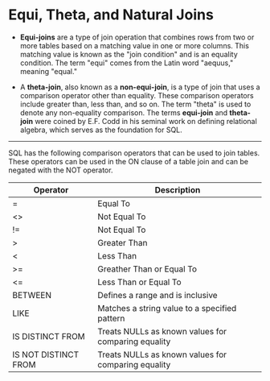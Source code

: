 # Equi, Theta, and Natural Joins

*  **Equi-joins** are a type of join operation that combines rows from two or more tables based on a matching value in one or more columns. This matching value is known as the "join condition" and is an equality condition. The term "equi" comes from the Latin word "aequus," meaning "equal."

*  A **theta-join**, also known as a **non-equi-join**, is a type of join that uses a comparison operator other than equality. These comparison operators include greater than, less than, and so on. The term "theta" is used to denote any non-equality comparison.  The terms **equi-join** and **theta-join** were coined by E.F. Codd in his seminal work on defining relational algebra, which serves as the foundation for SQL.

----

SQL has the following comparison operators that can be used to join tables.  These operators can be used in the ON clause of a table join and can be negated with the NOT operator.

|       Operator        |                                     Description                                    |
|-----------------------|------------------------------------------------------------------------------------|
|  =                    |  Equal To                                                                          |
|  <>                   |  Not Equal To                                                                      |
|  !=                   |  Not Equal To                                                                      |
|  >                    |  Greater Than                                                                      |
|  <                    |  Less Than                                                                         |
|  >=                   |  Greather Than or Equal To                                                         |
|  <=                   |  Less Than or Equal To                                                             |
|  BETWEEN              |  Defines a range and is inclusive                                                  |
|  LIKE                 |  Matches a string value to a specified pattern                                     |
|  IS DISTINCT FROM     |  Treats NULLs as known values for comparing equality                               |
|  IS NOT DISTINCT FROM |  Treats NULLs as known values for comparing equality                               |

